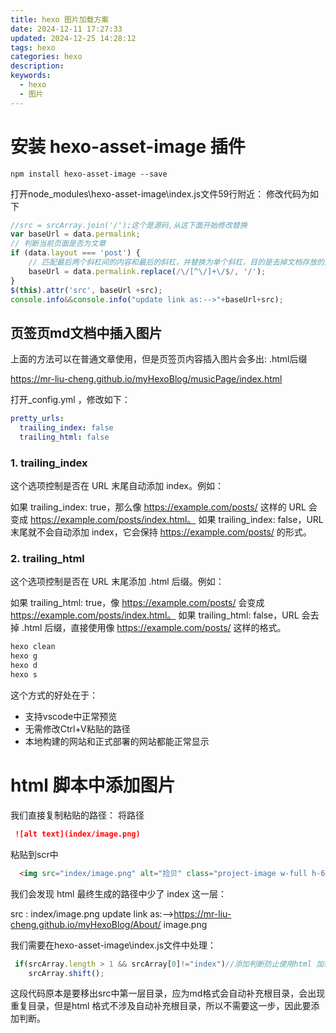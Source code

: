 ```yaml
---
title: hexo 图片加载方案
date: 2024-12-11 17:27:33
updated: 2024-12-25 14:28:12
tags: hexo
categories: hexo
description: 
keywords:
  - hexo
  - 图片
---
```


# 安装 hexo-asset-image 插件

```
npm install hexo-asset-image --save
```

打开node_modules\hexo-asset-image\index.js文件59行附近：
修改代码为如下

```js
//src = srcArray.join('/');这个是源码,从这下面开始修改替换
var baseUrl = data.permalink;
// 判断当前页面是否为文章
if (data.layout === 'post') {
    // 匹配最后两个斜杠间的内容和最后的斜杠，并替换为单个斜杠，目的是去掉文档存放的文件夹名
    baseUrl = data.permalink.replace(/\/[^\/]+\/$/, '/'); 
}
$(this).attr('src', baseUrl +src);
console.info&&console.info("update link as:-->"+baseUrl+src);
```

## 页签页md文档中插入图片

上面的方法可以在普通文章使用，但是页签页内容插入图片会多出: .html后缀

https://mr-liu-cheng.github.io/myHexoBlog/musicPage/index.html

打开_config.yml ，修改如下：

```yml
pretty_urls:
  trailing_index: false
  trailing_html: false
```

### 1. trailing_index

这个选项控制是否在 URL 末尾自动添加 index。例如：

如果 trailing_index: true，那么像 https://example.com/posts/ 这样的 URL 会变成 https://example.com/posts/index.html。
如果 trailing_index: false，URL 末尾就不会自动添加 index，它会保持 https://example.com/posts/ 的形式。

### 2. trailing_html

这个选项控制是否在 URL 末尾添加 .html 后缀。例如：

如果 trailing_html: true，像 https://example.com/posts/ 会变成 https://example.com/posts/index.html。
如果 trailing_html: false，URL 会去掉 .html 后缀，直接使用像 https://example.com/posts/ 这样的格式。

```bash
hexo clean
hexo g
hexo d
hexo s
```

这个方式的好处在于：

* 支持vscode中正常预览
* 无需修改Ctrl+V粘贴的路径
* 本地构建的网站和正式部署的网站都能正常显示



# html 脚本中添加图片
我们直接复制粘贴的路径：
将路径
``` md
 ![alt text](index/image.png)
```
粘贴到scr中
``` html
  <img src="index/image.png" alt="捡贝" class="project-image w-full h-64 object-cover" />
```

我们会发现 html 最终生成的路径中少了 index 这一层：

src : index/image.png
update link as:-->https://mr-liu-cheng.github.io/myHexoBlog/About/   image.png

我们需要在hexo-asset-image\index.js文件中处理：
``` js
 if(srcArray.length > 1 && srcArray[0]!="index")//添加判断防止使用html 加载图片时会抹去index层级
    srcArray.shift();
```
这段代码原本是要移出src中第一层目录，应为md格式会自动补充根目录，会出现重复目录，但是html 格式不涉及自动补充根目录，所以不需要这一步，因此要添加判断。